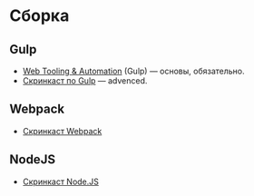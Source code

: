 # Сборка

## Gulp
* [Web Tooling & Automation](https://classroom.udacity.com/courses/ud892/) (Gulp) — основы, обязательно.
* [Скринкаст по Gulp](https://learn.javascript.ru/screencast/gulp) — advenced.

## Webpack
* [Скринкаст Webpack](https://learn.javascript.ru/screencast/webpack)

## NodeJS
* [Скринкаст Node.JS](https://learn.javascript.ru/screencast/nodejs)

